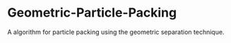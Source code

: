 # Geometric-Particle-Packing
A algorithm for particle packing using the geometric separation technique.
